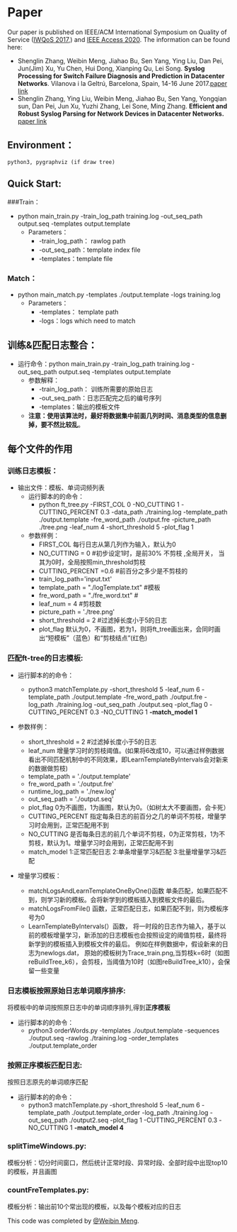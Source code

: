 # Paper

Our paper is published on IEEE/ACM International Symposium on Quality of Service ([IWQoS 2017](http://iwqos2017.ieee-iwqos.org/),) and [IEEE Access 2020](http://ieeeaccess.ieee.org/). The information can be found here:

* Shenglin Zhang, Weibin Meng, Jiahao Bu, Sen Yang, Ying Liu, Dan Pei, Jun(Jim) Xu, Yu Chen, Hui Dong, Xianping Qu, Lei Song. **Syslog Processing for Switch Failure Diagnosis and Prediction in Datacenter Networks**.  Vilanova i la Geltrú, Barcelona, Spain, 14-16 June 2017.[paper link](https://netman.aiops.org/wp-content/uploads/2015/12/IWQOS_2017_zsl.pdf)
* Shenglin Zhang, Ying Liu, Weibin Meng, Jiahao Bu, Sen Yang, Yongqian sun, Dan Pei, Jun Xu, Yuzhi Zhang, Lei Sone, Ming Zhang. **Efficient and Robust Syslog Parsing for Network Devices in Datacenter Networks.**  [paper link](https://netman.aiops.org/wp-content/uploads/2020/02/FT-tree-IEEE-Access20.pdf)

## Environment： 
	python3, pygraphviz (if draw tree)

## Quick Start:
###Train：
* python main\_train.py -train\_log\_path training.log -out\_seq_path output.seq  -templates output.template
	* Parameters：
		* -train\_log\_path： rawlog path
		* -out\_seq_path：template index file
		* -templates：template file


### Match：
* python main_match.py -templates ./output.template -logs training.log
	* Parameters：
		* -templates： template path
		* -logs：logs which need to match
	

## 训练&匹配日志整合：
* 运行命令：python main\_train.py -train\_log\_path training.log -out\_seq_path output.seq  -templates output.template
	* 参数解释：
		* -train\_log\_path： 训练所需要的原始日志
		* -out\_seq_path：日志匹配完之后的编号序列 
		* -templates：输出的模板文件 
	* **注意：使用该算法时，最好将数据集中前面几列时间、消息类型的信息删掉，要不然比较乱**。


## 每个文件的作用
### 训练日志模板：
* 输出文件：模板、单词词频列表
	* 运行脚本的的命令：
		* python ft\_tree.py -FIRST\_COL 0 -NO\_CUTTING 1 -CUTTING\_PERCENT 0.3 -data\_path ./training.log -template_path ./output.template -fre\_word\_path ./output.fre -picture\_path ./tree.png -leaf\_num 4 -short\_threshold 5 -plot\_flag 1
	* 参数样例：
	   * FIRST\_COL 每行日志从第几列作为输入，默认为0
	   * NO\_CUTTING = 0 #初步设定1时，是前30% 不剪枝 ,全局开关， 当其为0时，全局按照min_threshold剪枝
	   * CUTTING\_PERCENT =0.6 #前百分之多少是不剪枝的 
		* train\_log\_path='input.txt'
	   *   template\_path = "./logTemplate.txt" #模板
	    *   fre\_word\_path = "./fre_word.txt"   #
	    *   leaf\_num = 4 #剪枝数
	    *    picture\_path = './tree.png'
	    *  short\_threshold = 2 #过滤掉长度小于5的日志
	    *  plot\_flag 默认为0，不画图，若为1，则将ft\_tree画出来，会同时画出“短模板”（蓝色）和“剪枝结点”(红色)

	
### 匹配ft-tree的日志模板:
* 运行脚本的的命令：
	* python3 matchTemplate.py -short\_threshold 5 -leaf\_num 6 -template\_path ./output.template -fre\_word_path ./output.fre -log\_path ./training.log -out\_seq\_path ./output.seq -plot\_flag 0 -CUTTING\_PERCENT 0.3 -NO\_CUTTING 1 **-match\_model 1**
		
* 参数样例：
	*	short\_threshold = 2 #过滤掉长度小于5的日志
	*  leaf\_num 增量学习时的剪枝阈值。(如果将6改成10，可以通过样例数据看出不同匹配机制中的不同效果，即LearnTemplateByIntervals会对新来的数据做剪枝)
	*  template\_path = './output.template'
	*  fre\_word\_path = './output.fre'
	*  runtime\_log\_path = './new.log'
	*  out\_seq\_path = './output.seq'
	*  plot\_flag 0为不画图，1为画图，默认为0。（如树太大不要画图，会卡死）
	*  CUTTING\_PERCENT 指定每条日志的前百分之几的单词不剪枝，增量学习时会用到，正常匹配用不到
	*  NO\_CUTTING 是否每条日志的前几个单词不剪枝，0为正常剪枝，1为不剪枝，默认为1。增量学习时会用到，正常匹配用不到
	*  match\_model 1:正常匹配日志  2:单条增量学习&匹配 3:批量增量学习&匹配
* 增量学习模板：
	* matchLogsAndLearnTemplateOneByOne()函数  单条匹配，如果匹配不到，则学习新的模板。会将新学到的模板插入到模板文件的最后。
	* matchLogsFromFile() 函数，正常匹配日志，如果匹配不到，则为模板序号为0
	* LearnTemplateByIntervals(）函数， 将一时段的日志作为输入，基于以前的模板增量学习，新添加的日志模板也会按照设定的阈值剪枝，最终将新学到的模板插入到模板文件的最后。
			例如在样例数据中，假设新来的日志为newlogs.dat， 原始的模板树为Trace\_train.png,当剪枝k=6时（如图reBuildTree\_k6），会剪枝，当阈值为10时（如图reBuildTree\_k10），会保留一些变量


### 日志模板按照原始日志单词顺序排序:
将模板中的单词按照原日志中的单词顺序排列,得到**正序模板**

* 运行脚本的的命令：
	*  python3 orderWords.py -templates ./output.template -sequences ./output.seq -rawlog ./training.log -order\_templates ./output.template\_order

### 按照正序模板匹配日志:
按照日志原先的单词顺序匹配

* 运行脚本的的命令：
	* python3 matchTemplate.py -short\_threshold 5 -leaf\_num 6 -template\_path ./output.template\_order -log\_path ./training.log -out\_seq\_path ./output2.seq -plot\_flag 1 -CUTTING\_PERCENT 0.3 -NO\_CUTTING 1 **-match\_model 4**
	
### splitTimeWindows.py:
 模板分析：切分时间窗口，然后统计正常时段、异常时段、全部时段中出现top10的模板，并且画图


### countFreTemplates.py:
 模板分析：输出前10个常出现的模板，以及每个模板对应的日志
 
 
This code was completed by [@Weibin Meng](https://github.com/WeibinMeng).
